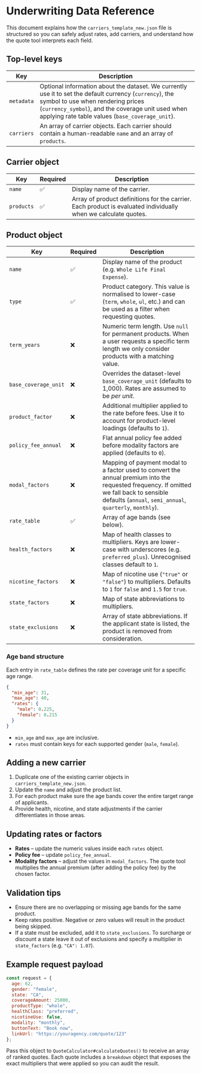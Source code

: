 # Underwriting Data Reference

This document explains how the `carriers_template_new.json` file is structured so you can safely adjust rates, add carriers, and understand how the quote tool interprets each field.

## Top-level keys

| Key | Description |
| --- | ----------- |
| `metadata` | Optional information about the dataset. We currently use it to set the default currency (`currency`), the symbol to use when rendering prices (`currency_symbol`), and the coverage unit used when applying rate table values (`base_coverage_unit`). |
| `carriers` | An array of carrier objects. Each carrier should contain a human-readable `name` and an array of `products`. |

## Carrier object

| Key | Required | Description |
| --- | -------- | ----------- |
| `name` | ✅ | Display name of the carrier. |
| `products` | ✅ | Array of product definitions for the carrier. Each product is evaluated individually when we calculate quotes. |

## Product object

| Key | Required | Description |
| --- | -------- | ----------- |
| `name` | ✅ | Display name of the product (e.g. `Whole Life Final Expense`). |
| `type` | ✅ | Product category. This value is normalised to lower-case (`term`, `whole`, `ul`, etc.) and can be used as a filter when requesting quotes. |
| `term_years` | ❌ | Numeric term length. Use `null` for permanent products. When a user requests a specific term length we only consider products with a matching value. |
| `base_coverage_unit` | ❌ | Overrides the dataset-level `base_coverage_unit` (defaults to 1,000). Rates are assumed to be *per unit*. |
| `product_factor` | ❌ | Additional multiplier applied to the rate before fees. Use it to account for product-level loadings (defaults to `1`). |
| `policy_fee_annual` | ❌ | Flat annual policy fee added before modality factors are applied (defaults to `0`). |
| `modal_factors` | ❌ | Mapping of payment modal to a factor used to convert the annual premium into the requested frequency. If omitted we fall back to sensible defaults (`annual`, `semi_annual`, `quarterly`, `monthly`). |
| `rate_table` | ✅ | Array of age bands (see below). |
| `health_factors` | ❌ | Map of health classes to multipliers. Keys are lower-case with underscores (e.g. `preferred_plus`). Unrecognised classes default to `1`. |
| `nicotine_factors` | ❌ | Map of nicotine use (`"true"` or `"false"`) to multipliers. Defaults to `1` for `false` and `1.5` for `true`. |
| `state_factors` | ❌ | Map of state abbreviations to multipliers. |
| `state_exclusions` | ❌ | Array of state abbreviations. If the applicant state is listed, the product is removed from consideration. |

### Age band structure

Each entry in `rate_table` defines the rate per coverage unit for a specific age range.

```json
{
  "min_age": 31,
  "max_age": 40,
  "rates": {
    "male": 0.225,
    "female": 0.215
  }
}
```

* `min_age` and `max_age` are inclusive.
* `rates` must contain keys for each supported gender (`male`, `female`).

## Adding a new carrier

1. Duplicate one of the existing carrier objects in `carriers_template_new.json`.
2. Update the `name` and adjust the product list.
3. For each product make sure the age bands cover the entire target range of applicants.
4. Provide health, nicotine, and state adjustments if the carrier differentiates in those areas.

## Updating rates or factors

* **Rates** – update the numeric values inside each `rates` object.
* **Policy fee** – update `policy_fee_annual`.
* **Modality factors** – adjust the values in `modal_factors`. The quote tool multiplies the annual premium (after adding the policy fee) by the chosen factor.

## Validation tips

* Ensure there are no overlapping or missing age bands for the same product.
* Keep rates positive. Negative or zero values will result in the product being skipped.
* If a state must be excluded, add it to `state_exclusions`. To surcharge or discount a state leave it out of exclusions and specify a multiplier in `state_factors` (e.g. `"CA": 1.07`).

## Example request payload

```js
const request = {
  age: 62,
  gender: "female",
  state: "CA",
  coverageAmount: 25000,
  productType: "whole",
  healthClass: "preferred",
  nicotineUse: false,
  modality: "monthly",
  buttonText: "Book now",
  linkUrl: "https://youragency.com/quote/123"
};
```

Pass this object to `QuoteCalculator#calculateQuotes()` to receive an array of ranked quotes. Each quote includes a `breakdown` object that exposes the exact multipliers that were applied so you can audit the result.

